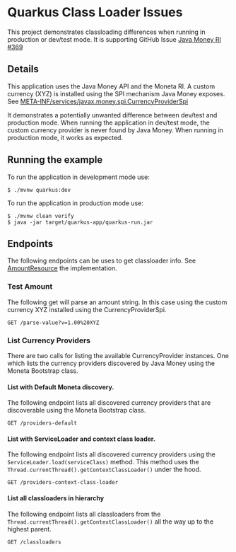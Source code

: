 # Quarkus Class Loader Issues

This project demonstrates classloading differences when running in production or dev/test mode. It is supporting GitHub Issue [Java Money RI #369](https://github.com/JavaMoney/jsr354-ri/issues/369)

## Details
This application uses the Java Money API and the Moneta RI. A custom currency (XYZ) is installed using
the SPI mechanism Java Money exposes. See [META-INF/services/javax.money.spi.CurrencyProviderSpi](src/main/resources/META-INF/services/javax.money.spi.CurrencyProviderSpi)

It demonstrates a potentially unwanted difference between dev/test and production mode. When running the application in dev/test mode, the custom currency provider is never found by Java Money. When running in production mode, it works as expected. 

## Running the example

To run the application in development mode use:
```
$ ./mvnw quarkus:dev
```

To run the application in production mode use:
```
$ ./mvnw clean verify
$ java -jar target/quarkus-app/quarkus-run.jar
```

## Endpoints
The following endpoints can be uses to get classloader info. See [AmountResource](src/main/java/org/acme/AmountResource.java) the implementation.

### Test Amount
The following get will parse an amount string. In this case using the custom currency XYZ installed
using the CurrencyProviderSpi.
```
GET /parse-value?v=1.00%20XYZ
```

### List Currency Providers
There are two calls for listing the available CurrencyProvider instances. One which lists the currency providers discovered by Java Money using the Moneta Bootstrap class. 

#### List with Default Moneta discovery.
The following endpoint lists all discovered currency providers that are discoverable using
the Moneta Bootstrap class.
```
GET /providers-default
```

#### List with ServiceLoader and context class loader.
The following endpoint lists all discovered currency providers using the `ServiceLoader.load(serviceClass)` method. This method uses the `Thread.currentThread().getContextClassLoader()` under the hood.
```
GET /providers-context-class-loader
```

#### List all classloaders in hierarchy
The following endpoint lists all classloaders from the `Thread.currentThread().getContextClassLoader()` all the way up to the highest parent.
```
GET /classloaders
```